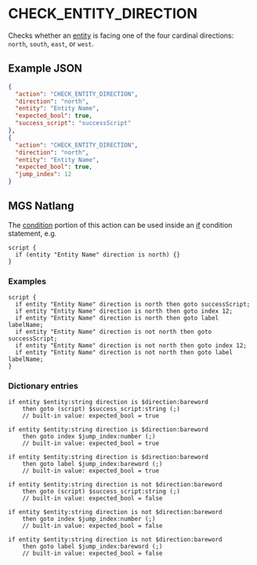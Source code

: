 # CHECK_ENTITY_DIRECTION

Checks whether an [entity](../entities) is facing one of the four cardinal directions: `north`, `south`, `east`, or `west`.

## Example JSON

```json
{
  "action": "CHECK_ENTITY_DIRECTION",
  "direction": "north",
  "entity": "Entity Name",
  "expected_bool": true,
  "success_script": "successScript"
},
{
  "action": "CHECK_ENTITY_DIRECTION",
  "direction": "north",
  "entity": "Entity Name",
  "expected_bool": true,
  "jump_index": 12
}
```

## MGS Natlang

The [condition](../actions/conditional_gotos) portion of this action can be used inside an [if](../mgs/advanced_syntax#if-and-else) condition statement, e.g.

```mgs
script {
  if (entity "Entity Name" direction is north) {}
}
```

### Examples

```mgs
script {
  if entity "Entity Name" direction is north then goto successScript;
  if entity "Entity Name" direction is north then goto index 12;
  if entity "Entity Name" direction is north then goto label labelName;
  if entity "Entity Name" direction is not north then goto successScript;
  if entity "Entity Name" direction is not north then goto index 12;
  if entity "Entity Name" direction is not north then goto label labelName;
}
```

### Dictionary entries

```
if entity $entity:string direction is $direction:bareword
    then goto (script) $success_script:string (;)
	// built-in value: expected_bool = true

if entity $entity:string direction is $direction:bareword
    then goto index $jump_index:number (;)
	// built-in value: expected_bool = true

if entity $entity:string direction is $direction:bareword
    then goto label $jump_index:bareword (;)
	// built-in value: expected_bool = true

if entity $entity:string direction is not $direction:bareword
    then goto (script) $success_script:string (;)
	// built-in value: expected_bool = false

if entity $entity:string direction is not $direction:bareword
    then goto index $jump_index:number (;)
	// built-in value: expected_bool = false

if entity $entity:string direction is not $direction:bareword
    then goto label $jump_index:bareword (;)
	// built-in value: expected_bool = false
```
